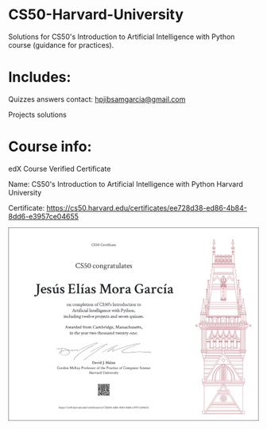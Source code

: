 
# CS50-Harvard-University

Solutions for CS50's Introduction to Artificial Intelligence with Python course (guidance for practices).

# Includes:

Quizzes answers contact: hpjibsamgarcia@gmail.com 

Projects solutions

# Course info:

edX Course Verified Certificate 

Name: CS50's Introduction to Artificial Intelligence with Python Harvard University 

Certificate: https://cs50.harvard.edu/certificates/ee728d38-ed86-4b84-8dd6-e3957ce04655

![Screenshot](certificate.png)
